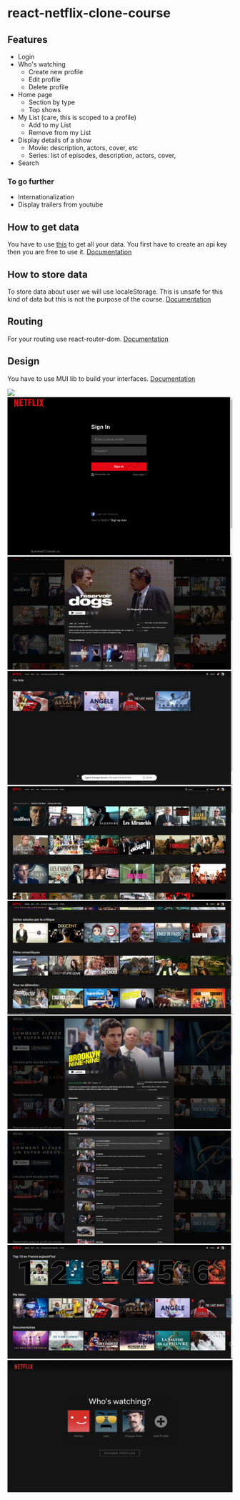 # react-netflix-clone-course

## Features

-   Login
-   Who's watching
    -   Create new profile
    -   Edit profile
    -   Delete profile
-   Home page
    -   Section by type
    -   Top shows
-   My List (care, this is scoped to a profile)
    -   Add to my List
    -   Remove from my List
-   Display details of a show
    -   Movie: description, actors, cover, etc
    -   Series: list of episodes, description, actors, cover,
-   Search

### To go further

-   Internationalization 
-   Display trailers from youtube

## How to get data

You have to use [this](https://www.themoviedb.org/) to get all your data. You first have to create an api key then you are free to use it.
[Documentation](https://developers.themoviedb.org/3)

## How to store data

To store data about user we will use localeStorage. This is unsafe for this kind of data but this is not the purpose of the course.
[Documentation](https://developer.mozilla.org/en-US/docs/Web/API/Window/localStorage)

## Routing

For your routing use react-router-dom.
[Documentation](https://v5.reactrouter.com/web/guides/quick-start)

## Design

You have to use MUI lib to build your interfaces.
[Documentation](https://mui.com/)

![](src/Assets/homepage.png)
![](src/Assets/login.png)
![](src/Assets/movieDetails.png)
![](src/Assets/mylist.png)
![](src/Assets/search.png)
![](src/Assets/sectionByType.png)
![](src/Assets/serieDetails.png)
![](src/Assets/serieEpList.png)
![](src/Assets/topshows.png)
![](src/Assets/whoswatching.png)
